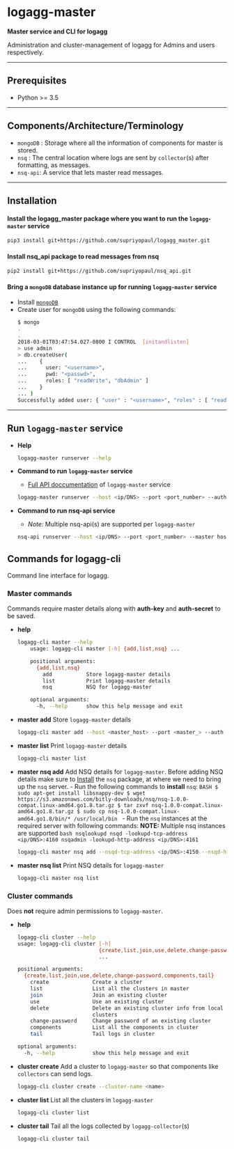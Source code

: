 # logagg-master
**Master service and CLI for logagg**

Administration and cluster-management of logagg for Admins and users respectively.

----------
## Prerequisites
* Python >= 3.5
----------
## Components/Architecture/Terminology
* `mongoDB` : Storage where all the information of components for master is stored.
* `nsq` : The central location where logs are sent by `collector`(s) after formatting, as messages.
* `nsq-api`: A service that lets master read messages. 

----------
## Installation

#### Install the logagg_master package where you want to run the `logagg-master` service 
```bash
pip3 install git+https://github.com/supriyopaul/logagg_master.git
```
#### Install nsq_api package to read messages from nsq
```bash
pip2 install git+https://github.com/supriyopaul/nsq_api.git
```
#### Bring a `mongoDB` database instance up for running `logagg-master` service

- Install [`mongoDB`](https://docs.mongodb.com/manual/tutorial/install-mongodb-on-linux/)
- Create user for `mongoDB` using the following commands:
    ```bash
    $ mongo
    .
    .
    2018-03-01T03:47:54.027-0800 I CONTROL  [initandlisten] 
    > use admin
    > db.createUser(
    ...    {
    ...      user: "<username>",
    ...      pwd: "<passwd>",
    ...      roles: [ "readWrite", "dbAdmin" ]
    ...    }
    ... )
    Successfully added user: { "user" : "<username>", "roles" : [ "readWrite", "dbAdmin" ] }
    ```
----------
## Run `logagg-master` service
* **Help**
    ```bash
    logagg-master runserver --help
    ```
* **Command to run `logagg-master` service**
     - [Full API doccumentation](https://) of `logagg-master` service
    ```bash
    logagg-master runserver --host <ip/DNS> --port <port_number> --auth key=<key>:secret=<passwd> --mongodb host=<mongoDB_host>:port=<mongoDB_port>:user=<mongoDB_username>:passwd=<mongoDB_password>:db=<DBname>
    ```

* **Command to run nsq-api service**
    - *Note*: Multiple nsq-api(s) are supported per `logagg-master`
    ```bash
    nsq-api runserver --host <ip/DNS> --port <port_number> --master host=<master_host>:port=<master_port>:key=<master_auth_key>:secret=<master_auth_secret>
    ```

## Commands for logagg-cli
Command line interface for logagg.
### Master commands
Commands require master details along with **auth-key** and **auth-secret** to be saved.
* **help**
    ```bash
    logagg-cli master --help
        usage: logagg-cli master [-h] {add,list,nsq} ...

        positional arguments:
          {add,list,nsq}
            add           Store logagg-master details
            list          Print logagg-master details
            nsq           NSQ for logagg-master

        optional arguments:
          -h, --help      show this help message and exit
    ```
* **master add**
    Store `logagg-master` details
    ```bash
    logagg-cli master add --host <master_host> --port <master_> --auth key=<master_key>:secret=<master_secret>
    ```
* **master list**
    Print `logagg-master` details
    ```bash
    logagg-cli master list
    ```
* **master nsq add**
    Add NSQ details for `logagg-master`.
    Before adding NSQ details make sure to [Install](http://nsq.io/deployment/installing.html) the `nsq` package, at where we need to bring up the `nsq` server.
        - Run the following commands to **install** `nsq`:
        ```BASH
        $ sudo apt-get install libsnappy-dev
        $ wget https://s3.amazonaws.com/bitly-downloads/nsq/nsq-1.0.0-compat.linux-amd64.go1.8.tar.gz
        $ tar zxvf nsq-1.0.0-compat.linux-amd64.go1.8.tar.gz
        $ sudo cp nsq-1.0.0-compat.linux-amd64.go1.8/bin/* /usr/local/bin
        ```
        - Run the `nsq` instances at the required server with following commands:
        **NOTE:** Multiple nsq instances are supported
            ```bash
            nsqlookupd
            nsqd -lookupd-tcp-address <ip/DNS>:4160
            nsqadmin -lookupd-http-address <ip/DNS>:4161
            ```
    ```bash
    logagg-cli master nsq add --nsqd-tcp-address <ip/DNS>:4150 --nsqd-http-address <ip/DNS>:4151
    ```
* **master nsq list**
    Print NSQ details for `logagg-master`
    ```bash
    logagg-cli master nsq list
    ```
### Cluster commands
Does **not** require admin permissions to `logagg-master`.
* **help**
    ```bash
    logagg-cli cluster --help
    usage: logagg-cli cluster [-h]
                              {create,list,join,use,delete,change-password,components,tail}
                              ...

    positional arguments:
      {create,list,join,use,delete,change-password,components,tail}
        create              Create a cluster
        list                List all the clusters in master
        join                Join an existing cluster
        use                 Use an existing cluster
        delete              Delete an existing cluster info from local list of
                            clusters
        change-password     Change password of an existing cluster
        components          List all the components in cluster
        tail                Tail logs in cluster

    optional arguments:
      -h, --help            show this help message and exit
    ```
* **cluster create**
    Add a cluster to `logagg-master` so that components like `collectors` can send logs.
    ```bash
    logagg-cli cluster create --cluster-name <name>
    ```
* **cluster list**
    List all the clusters in `logagg-master`
    ```bash
    logagg-cli cluster list
    ```
* **cluster tail**
    Tail all the logs collected by `logagg-collector`(s)
    ```bash
    logagg-cli cluster tail
    ```
